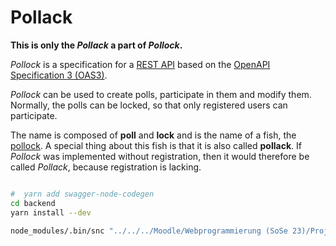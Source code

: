 # Pollack

**This is **only** the _Pollack_ a part of _Pollock_.**

_Pollock_ is a specification for a [REST API](https://www.redhat.com/en/topics/api/what-is-a-rest-api) based on the [OpenAPI Specification 3 (OAS3)](https://spec.openapis.org/oas/v3.0.3).

_Pollock_ can be used to create polls, participate in them and modify them. Normally, the polls can be locked, so that only registered users can participate.

The name is composed of **poll** and **lock** and is the name of a fish, the [pollock](https://en.wikipedia.org/wiki/Pollock). A special thing about this fish is that it is also called **pollack**. If _Pollock_ was implemented without registration, then it would therefore be called _Pollack_, because registration is lacking.



```bash

#  yarn add swagger-node-codegen
cd backend
yarn install --dev

node_modules/.bin/snc "../../../Moodle/Webprogrammierung (SoSe 23)/Projekt/Pollack.yaml" --output ../generated-backend
```

